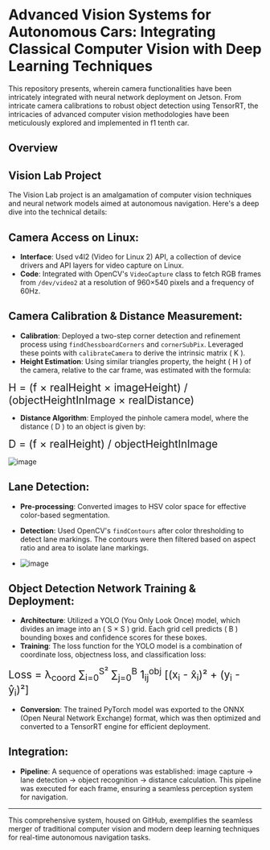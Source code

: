 # Advanced Vision Systems for Autonomous Cars: Integrating Classical Computer Vision with Deep Learning Techniques

This repository presents, wherein camera functionalities have been intricately integrated with neural network deployment on Jetson. From intricate camera calibrations to robust object detection using TensorRT, the intricacies of advanced computer vision methodologies have been meticulously explored and implemented in f1 tenth car. 
## Overview


## Vision Lab Project

The Vision Lab project is an amalgamation of computer vision techniques and neural network models aimed at autonomous navigation. Here's a deep dive into the technical details:

## Camera Access on Linux:
- **Interface**: Used v4l2 (Video for Linux 2) API, a collection of device drivers and API layers for video capture on Linux.
- **Code**: Integrated with OpenCV's `VideoCapture` class to fetch RGB frames from `/dev/video2` at a resolution of 960×540 pixels and a frequency of 60Hz.

## Camera Calibration & Distance Measurement:
- **Calibration**: Deployed a two-step corner detection and refinement process using `findChessboardCorners` and `cornerSubPix`. Leveraged these points with `calibrateCamera` to derive the intrinsic matrix \( K \).
- **Height Estimation**: Using similar triangles property, the height \( H \) of the camera, relative to the car frame, was estimated with the formula:

<div style="font-size: 1.5em;">
H = (f × realHeight × imageHeight) / (objectHeightInImage × realDistance)
</div>

- **Distance Algorithm**: Employed the pinhole camera model, where the distance \( D \) to an object is given by:

<div style="font-size: 1.5em;">
D = (f × realHeight) / objectHeightInImage
</div>

![image](https://github.com/Saibernard/Advanced-Vision-Systems-for-Autonomous-Cars/assets/112599512/b17f0d70-7b71-4779-ab4f-e3ca5db8f628)


## Lane Detection:
- **Pre-processing**: Converted images to HSV color space for effective color-based segmentation.
- **Detection**: Used OpenCV's `findContours` after color thresholding to detect lane markings. The contours were then filtered based on aspect ratio and area to isolate lane markings.

- ![image](https://github.com/Saibernard/Advanced-Vision-Systems-for-Autonomous-Cars/assets/112599512/7964fcfe-81a1-4f92-be9e-0ef55d08bc04)


## Object Detection Network Training & Deployment:
- **Architecture**: Utilized a YOLO (You Only Look Once) model, which divides an image into an \( S × S \) grid. Each grid cell predicts \( B \) bounding boxes and confidence scores for these boxes.
- **Training**: The loss function for the YOLO model is a combination of coordinate loss, objectness loss, and classification loss:

<div style="font-size: 1.5em;">
Loss = λ<sub>coord</sub> ∑<sub>i=0</sub><sup>S²</sup> ∑<sub>j=0</sub><sup>B</sup> 1<sub>ij</sub><sup>obj</sup> [(x<sub>i</sub> - x̂<sub>i</sub>)² + (y<sub>i</sub> - ŷ<sub>i</sub>)²]
</div>

- **Conversion**: The trained PyTorch model was exported to the ONNX (Open Neural Network Exchange) format, which was then optimized and converted to a TensorRT engine for efficient deployment.

## Integration:
- **Pipeline**: A sequence of operations was established: image capture → lane detection → object recognition → distance calculation. This pipeline was executed for each frame, ensuring a seamless perception system for navigation.

---

This comprehensive system, housed on GitHub, exemplifies the seamless merger of traditional computer vision and modern deep learning techniques for real-time autonomous navigation tasks.
